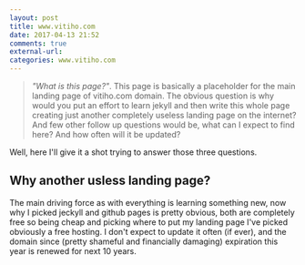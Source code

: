 ```yaml
---
layout: post
title: www.vitiho.com
date: 2017-04-13 21:52
comments: true
external-url:
categories: www.vitiho.com
---
```


> *"What is this page?"*. This page is basically a placeholder for the main landing page of vitiho.com domain. The obvious question is why would you put an effort to learn jekyll and then write this whole page creating just another completely useless landing page on the internet? And few other follow up questions would be, what can I expect to find here? And how often will it be updated?

Well, here I'll give it a shot trying to answer those three questions.

## Why another usless landing page?

The main driving force as with everything is learning something new, now why I picked jeckyll and github pages is pretty obvious, both are completely free so being cheap and picking where to put my landing page I've picked obviously a free hosting. I don't expect to update it often (if ever), and the domain since (pretty shameful and financially damaging) expiration this year is renewed for next 10 years.
